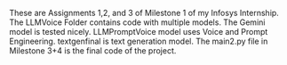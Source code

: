 These are Assignments 1,2, and 3 of Milestone 1 of my Infosys Internship.
The LLMVoice Folder contains code with multiple models. The Gemini model is tested nicely.
LLMPromptVoice model uses Voice and Prompt Engineering.
textgenfinal is text generation model.
The main2.py file in Milestone 3+4 is the final code of the project.
